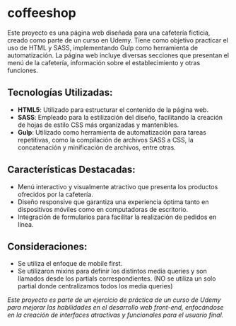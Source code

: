 <h1 style="center">coffeeshop</h1>
Este proyecto es una página web diseñada para una cafetería ficticia, creado como parte de un curso en Udemy. Tiene como objetivo practicar el uso de HTML y SASS, implementando Gulp como herramienta de automatización. La página web incluye diversas secciones que presentan el menú de la cafetería, información sobre el establecimiento y otras funciones.

## Tecnologías Utilizadas:
 * **HTML5**: Utilizado para estructurar el contenido de la página web.
 * **SASS**: Empleado para la estilización del diseño, facilitando la creación de hojas de estilo CSS más organizadas y mantenibles.
 * **Gulp**: Utilizado como herramienta de automatización para tareas repetitivas, como la compilación de archivos SASS a CSS, la concatenación y minificación de archivos, entre otras.

## Características Destacadas:
 * Menú interactivo y visualmente atractivo que presenta los productos ofrecidos por la cafetería.
 * Diseño responsive que garantiza una experiencia óptima tanto en dispositivos móviles como en computadoras de escritorio.
 * Integración de formularios para facilitar la realización de pedidos en línea.

## Consideraciones:
* Se utiliza el enfoque de mobile first.
* Se utilizaron mixins para definir los distintos media queries y son llamados desde los partials correspondientes. (NO se utiliza un solo partial donde centralizamos todos los media queries)

*Este proyecto es parte de un ejercicio de práctica de un curso de Udemy para mejorar las habilidades en el desarrollo web front-end, enfocándose en la creación de interfaces atractivas y funcionales para el usuario final.*
